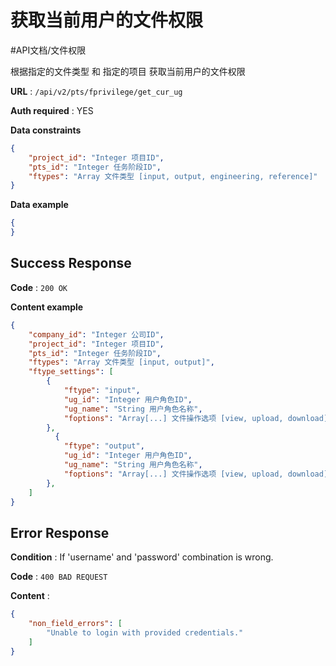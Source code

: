 # 获取当前用户的文件权限
#API文档/文件权限 

根据指定的文件类型 和 指定的项目 获取当前用户的文件权限

**URL** : `/api/v2/pts/fprivilege/get_cur_ug`

**Auth required** : YES

**Data constraints**

```json
{
    "project_id": "Integer 项目ID",
    "pts_id": "Integer 任务阶段ID",
    "ftypes": "Array 文件类型 [input, output, engineering, reference]"
}
```

**Data example**

```json
{
}
```

## Success Response

**Code** : `200 OK`

**Content example**

```json
{
    "company_id": "Integer 公司ID",
    "project_id": "Integer 项目ID",
    "pts_id": "Integer 任务阶段ID",
    "ftypes": "Array 文件类型 [input, output]",
    "ftype_settings": [
        {
            "ftype": "input",
            "ug_id": "Integer 用户角色ID",
            "ug_name": "String 用户角色名称",
            "foptions": "Array[...] 文件操作选项 [view, upload, download]"
        },
	      {
            "ftype": "output",
            "ug_id": "Integer 用户角色ID",
            "ug_name": "String 用户角色名称",
            "foptions": "Array[...] 文件操作选项 [view, upload, download]"
        },
    ]
}
```

## Error Response

**Condition** : If 'username' and 'password' combination is wrong.

**Code** : `400 BAD REQUEST`

**Content** :

```json
{
    "non_field_errors": [
        "Unable to login with provided credentials."
    ]
}
```
